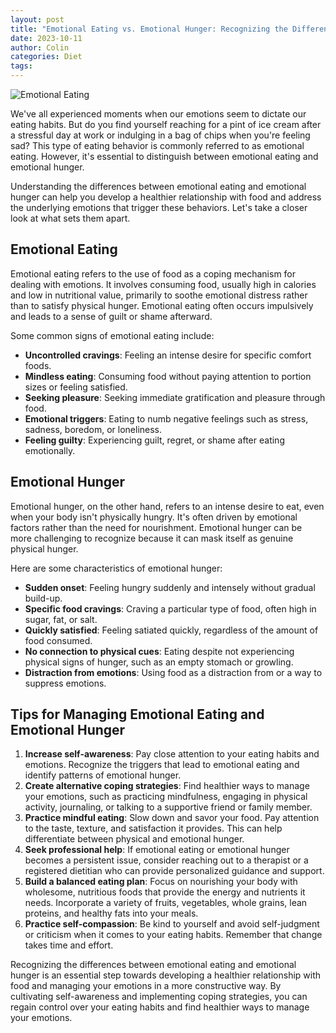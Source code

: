 ```yaml
---
layout: post
title: "Emotional Eating vs. Emotional Hunger: Recognizing the Differences"
date: 2023-10-11
author: Colin
categories: Diet
tags: 
---
```


![Emotional Eating](https://source.unsplash.com/1600x900/?food)

We've all experienced moments when our emotions seem to dictate our eating habits. But do you find yourself reaching for a pint of ice cream after a stressful day at work or indulging in a bag of chips when you're feeling sad? This type of eating behavior is commonly referred to as emotional eating. However, it's essential to distinguish between emotional eating and emotional hunger.

Understanding the differences between emotional eating and emotional hunger can help you develop a healthier relationship with food and address the underlying emotions that trigger these behaviors. Let's take a closer look at what sets them apart.

## Emotional Eating

Emotional eating refers to the use of food as a coping mechanism for dealing with emotions. It involves consuming food, usually high in calories and low in nutritional value, primarily to soothe emotional distress rather than to satisfy physical hunger. Emotional eating often occurs impulsively and leads to a sense of guilt or shame afterward.

Some common signs of emotional eating include:

- **Uncontrolled cravings**: Feeling an intense desire for specific comfort foods.
- **Mindless eating**: Consuming food without paying attention to portion sizes or feeling satisfied.
- **Seeking pleasure**: Seeking immediate gratification and pleasure through food.
- **Emotional triggers**: Eating to numb negative feelings such as stress, sadness, boredom, or loneliness.
- **Feeling guilty**: Experiencing guilt, regret, or shame after eating emotionally.

## Emotional Hunger

Emotional hunger, on the other hand, refers to an intense desire to eat, even when your body isn't physically hungry. It's often driven by emotional factors rather than the need for nourishment. Emotional hunger can be more challenging to recognize because it can mask itself as genuine physical hunger.

Here are some characteristics of emotional hunger:

- **Sudden onset**: Feeling hungry suddenly and intensely without gradual build-up.
- **Specific food cravings**: Craving a particular type of food, often high in sugar, fat, or salt.
- **Quickly satisfied**: Feeling satiated quickly, regardless of the amount of food consumed.
- **No connection to physical cues**: Eating despite not experiencing physical signs of hunger, such as an empty stomach or growling.
- **Distraction from emotions**: Using food as a distraction from or a way to suppress emotions.

## Tips for Managing Emotional Eating and Emotional Hunger

1. **Increase self-awareness**: Pay close attention to your eating habits and emotions. Recognize the triggers that lead to emotional eating and identify patterns of emotional hunger.
2. **Create alternative coping strategies**: Find healthier ways to manage your emotions, such as practicing mindfulness, engaging in physical activity, journaling, or talking to a supportive friend or family member.
3. **Practice mindful eating**: Slow down and savor your food. Pay attention to the taste, texture, and satisfaction it provides. This can help differentiate between physical and emotional hunger.
4. **Seek professional help**: If emotional eating or emotional hunger becomes a persistent issue, consider reaching out to a therapist or a registered dietitian who can provide personalized guidance and support.
5. **Build a balanced eating plan**: Focus on nourishing your body with wholesome, nutritious foods that provide the energy and nutrients it needs. Incorporate a variety of fruits, vegetables, whole grains, lean proteins, and healthy fats into your meals.
6. **Practice self-compassion**: Be kind to yourself and avoid self-judgment or criticism when it comes to your eating habits. Remember that change takes time and effort.

Recognizing the differences between emotional eating and emotional hunger is an essential step towards developing a healthier relationship with food and managing your emotions in a more constructive way. By cultivating self-awareness and implementing coping strategies, you can regain control over your eating habits and find healthier ways to manage your emotions.